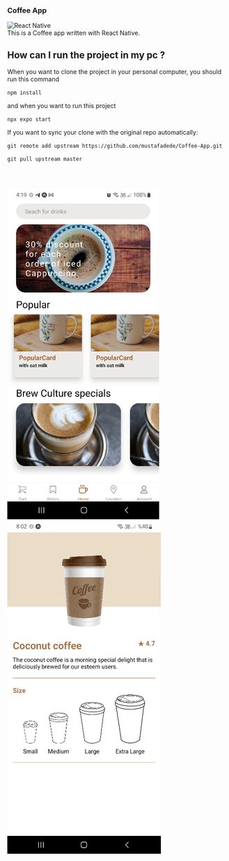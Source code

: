 ### Coffee App

![React Native](https://img.shields.io/badge/React_Native-20232A?style=for-the-badge&logo=react&logoColor=61DAFB)
<br>
This is a Coffee app written with React Native.
<br>

## How can I run the project in my pc ?

When you want to clone the project in your personal computer, you should run this command
<br>

```
npm install
```

and when you want to run this project
<br>

```
npx expo start
```

If you want to sync your clone with the original repo automatically:
<br>

```
git remote add upstream https://github.com/mustafadede/Coffee-App.git
```

```
git pull upstream master
```

<br>

<br>

![README](./assets/readme-images/readme.png)
![README-PHOTO-1](./assets/readme-images/readme_2.png)
